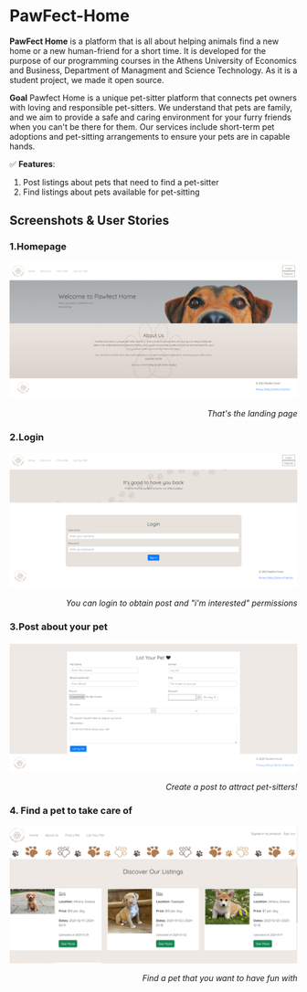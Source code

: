# PawFect-Home

**PawFect Home** is a platform  that is all about helping animals find a new home or a new human-friend for a short time. It is developed for the purpose of our programming courses in the Athens University of Economics and Business, Department of Managment and Science Technology. As it is a student project, we made it open source. 

**Goal**
Pawfect Home is a unique pet-sitter platform that connects pet owners with loving and responsible pet-sitters. We understand that pets are family, and we aim to provide a safe and caring environment for your furry friends when you can't be there for them.
Our services include short-term pet adoptions and pet-sitting arrangements to ensure your pets are in capable hands.

✅ **Features**: 
 1. Post listings about pets that need to find a pet-sitter
 2. Find listings about pets  available for pet-sitting

 ## Screenshots & User Stories

### 1.Homepage
 ![HomePage](screenshots/home.png)
<div style="text-align:right"><i>That's the landing page</i></div>


### 2.Login
![LoginPage](screenshots/login.png)
<div style="text-align:right"><i>You can login to obtain post and "i'm interested" permissions</i></div>


### 3.Post about your pet
![List a pet](screenshots/listapet.png)
<div style="text-align:right"><i>Create a post to attract pet-sitters!</i></div>


### 4. Find a pet to take care of
![Find a pet](screenshots/findapet.png)
<div style="text-align:right"><i>Find a pet that you want to have fun with</i></div>


